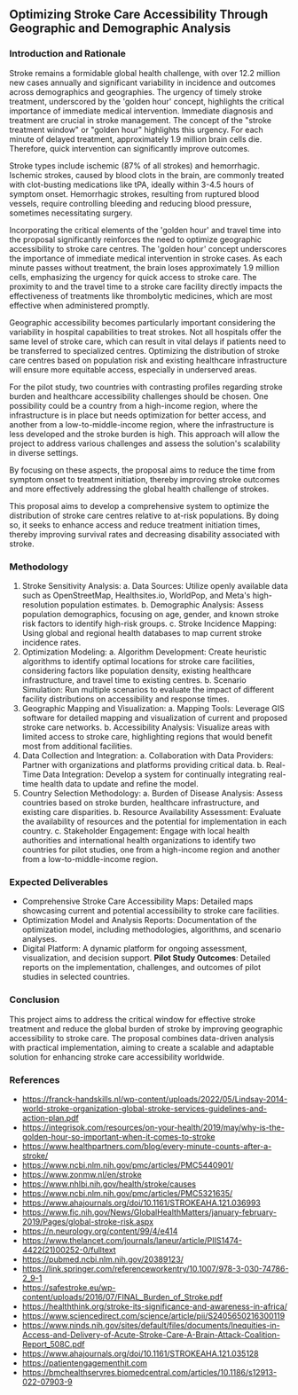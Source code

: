 ## Optimizing Stroke Care Accessibility Through Geographic and Demographic Analysis

### Introduction and Rationale

Stroke remains a formidable global health challenge, with over 12.2 million new cases annually and significant variability in incidence and outcomes across demographics and geographies. The urgency of timely stroke treatment, underscored by the 'golden hour' concept, highlights the critical importance of immediate medical intervention. Immediate diagnosis and treatment are crucial in stroke management. The concept of the "stroke treatment window" or "golden hour" highlights this urgency. For each minute of delayed treatment, approximately 1.9 million brain cells die. Therefore, quick intervention can significantly improve outcomes.

Stroke types include ischemic (87% of all strokes) and hemorrhagic. Ischemic strokes, caused by blood clots in the brain, are commonly treated with clot-busting medications like tPA, ideally within 3-4.5 hours of symptom onset. Hemorrhagic strokes, resulting from ruptured blood vessels, require controlling bleeding and reducing blood pressure, sometimes necessitating surgery.

Incorporating the critical elements of the 'golden hour' and travel time into the proposal significantly reinforces the need to optimize geographic accessibility to stroke care centres. The 'golden hour' concept underscores the importance of immediate medical intervention in stroke cases. As each minute passes without treatment, the brain loses approximately 1.9 million cells, emphasizing the urgency for quick access to stroke care. The proximity to and the travel time to a stroke care facility directly impacts the effectiveness of treatments like thrombolytic medicines, which are most effective when administered promptly.

Geographic accessibility becomes particularly important considering the variability in hospital capabilities to treat strokes. Not all hospitals offer the same level of stroke care, which can result in vital delays if patients need to be transferred to specialized centres. Optimizing the distribution of stroke care centres based on population risk and existing healthcare infrastructure will ensure more equitable access, especially in underserved areas.

For the pilot study, two countries with contrasting profiles regarding stroke burden and healthcare accessibility challenges should be chosen. One possibility could be a country from a high-income region, where the infrastructure is in place but needs optimization for better access, and another from a low-to-middle-income region, where the infrastructure is less developed and the stroke burden is high. This approach will allow the project to address various challenges and assess the solution's scalability in diverse settings.

By focusing on these aspects, the proposal aims to reduce the time from symptom onset to treatment initiation, thereby improving stroke outcomes and more effectively addressing the global health challenge of strokes.

This proposal aims to develop a comprehensive system to optimize the distribution of stroke care centres relative to at-risk populations. By doing so, it seeks to enhance access and reduce treatment initiation times, thereby improving survival rates and decreasing disability associated with stroke.

### Methodology

1.	Stroke Sensitivity Analysis:
a.	Data Sources: Utilize openly available data such as OpenStreetMap, Healthsites.io, WorldPop, and Meta's high-resolution population estimates.
b.	Demographic Analysis: Assess population demographics, focusing on age, gender, and known stroke risk factors to identify high-risk groups.
c.	Stroke Incidence Mapping: Using global and regional health databases to map current stroke incidence rates.
2.	Optimization Modeling:
a.	Algorithm Development: Create heuristic algorithms to identify optimal locations for stroke care facilities, considering factors like population density, existing healthcare infrastructure, and travel time to existing centres.
b.	Scenario Simulation: Run multiple scenarios to evaluate the impact of different facility distributions on accessibility and response times.
3.	Geographic Mapping and Visualization:
a.	Mapping Tools: Leverage GIS software for detailed mapping and visualization of current and proposed stroke care networks.
b.	Accessibility Analysis: Visualize areas with limited access to stroke care, highlighting regions that would benefit most from additional facilities.
4.	Data Collection and Integration:
a.	Collaboration with Data Providers: Partner with organizations and platforms providing critical data.
b.	Real-Time Data Integration: Develop a system for continually integrating real-time health data to update and refine the model.
5.	Country Selection Methodology:
a.	Burden of Disease Analysis: Assess countries based on stroke burden, healthcare infrastructure, and existing care disparities.
b.	Resource Availability Assessment: Evaluate the availability of resources and the potential for implementation in each country.
c.	Stakeholder Engagement: Engage with local health authorities and international health organizations to identify two countries for pilot studies, one from a high-income region and another from a low-to-middle-income region.


### Expected Deliverables

- Comprehensive Stroke Care Accessibility Maps: Detailed maps showcasing current and potential accessibility to stroke care facilities.
- Optimization Model and Analysis Reports: Documentation of the optimization model, including methodologies, algorithms, and scenario analyses.
- Digital Platform: A dynamic platform for ongoing assessment, visualization, and decision support.
**Pilot Study Outcomes**: Detailed reports on the implementation, challenges, and outcomes of pilot studies in selected countries.

### Conclusion

This project aims to address the critical window for effective stroke treatment and reduce the global burden of stroke by improving geographic accessibility to stroke care. The proposal combines data-driven analysis with practical implementation, aiming to create a scalable and adaptable solution for enhancing stroke care accessibility worldwide.


### References

- https://franck-handskills.nl/wp-content/uploads/2022/05/Lindsay-2014-world-stroke-organization-global-stroke-services-guidelines-and-action-plan.pdf
- https://integrisok.com/resources/on-your-health/2019/may/why-is-the-golden-hour-so-important-when-it-comes-to-stroke
- https://www.healthpartners.com/blog/every-minute-counts-after-a-stroke/
- https://www.ncbi.nlm.nih.gov/pmc/articles/PMC5440901/
- https://www.zonmw.nl/en/stroke
- https://www.nhlbi.nih.gov/health/stroke/causes
- https://www.ncbi.nlm.nih.gov/pmc/articles/PMC5321635/
- https://www.ahajournals.org/doi/10.1161/STROKEAHA.121.036993
- https://www.fic.nih.gov/News/GlobalHealthMatters/january-february-2019/Pages/global-stroke-risk.aspx
- https://n.neurology.org/content/99/4/e414
- https://www.thelancet.com/journals/laneur/article/PIIS1474-4422(21)00252-0/fulltext
- https://pubmed.ncbi.nlm.nih.gov/20389123/
- https://link.springer.com/referenceworkentry/10.1007/978-3-030-74786-2_9-1
- https://safestroke.eu/wp-content/uploads/2016/07/FINAL_Burden_of_Stroke.pdf
- https://healththink.org/stroke-its-significance-and-awareness-in-africa/
- https://www.sciencedirect.com/science/article/pii/S2405650216300119
- https://www.ninds.nih.gov/sites/default/files/documents/Inequities-in-Access-and-Delivery-of-Acute-Stroke-Care-A-Brain-Attack-Coalition-Report_508C.pdf
- https://www.ahajournals.org/doi/10.1161/STROKEAHA.121.035128
- https://patientengagementhit.com
- https://bmchealthservres.biomedcentral.com/articles/10.1186/s12913-022-07903-9

